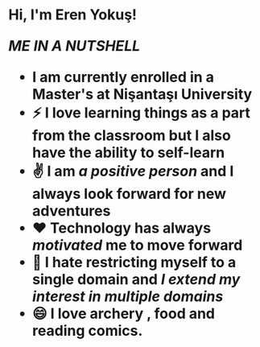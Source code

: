 <h1>Hi, I'm Eren Yokuş!


***ME IN A NUTSHELL***
- I am currently enrolled in a Master's at Nişantaşı University
- :zap: I love learning things as a part from the classroom but I also have the ability to self-learn
 - :v: I am ***a positive person*** and I always look forward for new adventures
 - :heart: Technology has always ***motivated*** me to move forward
 - :open_hands: I hate restricting myself to a single domain and ***I extend my interest in multiple domains***
 - 😄  I love archery , food and reading comics.
 


<!--

Here are some ideas to get you started:

- 🔭 I’m currently working on ...
- 🌱 I’m currently learning ...
- 👯 I’m looking to collaborate on ...
- 🤔 I’m looking for help with ...
- 💬 Ask me about ...
- 📫 How to reach me: ...
- Pronouns: ...
- ⚡ Fun fact: ...
 
  <h2>👨‍💻 Cybersecurity Certificates:</h2>

 
 
 Feel free to look around my repos and do check out my portfolio website too! (www.kumaraguru.tech)
 
 
![Open Source Love png1](https://badges.frapsoft.com/os/v1/open-source.png?v=103)
![Generic badge](https://img.shields.io/badge/ETHICAL-HACKER-<COLOR>.svg)
-->
